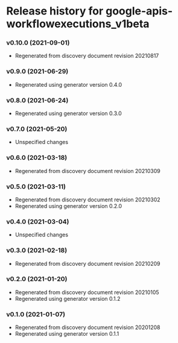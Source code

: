 # Release history for google-apis-workflowexecutions_v1beta

### v0.10.0 (2021-09-01)

* Regenerated from discovery document revision 20210817

### v0.9.0 (2021-06-29)

* Regenerated using generator version 0.4.0

### v0.8.0 (2021-06-24)

* Regenerated using generator version 0.3.0

### v0.7.0 (2021-05-20)

* Unspecified changes

### v0.6.0 (2021-03-18)

* Regenerated from discovery document revision 20210309

### v0.5.0 (2021-03-11)

* Regenerated from discovery document revision 20210302
* Regenerated using generator version 0.2.0

### v0.4.0 (2021-03-04)

* Unspecified changes

### v0.3.0 (2021-02-18)

* Regenerated from discovery document revision 20210209

### v0.2.0 (2021-01-20)

* Regenerated from discovery document revision 20210105
* Regenerated using generator version 0.1.2

### v0.1.0 (2021-01-07)

* Regenerated from discovery document revision 20201208
* Regenerated using generator version 0.1.1

